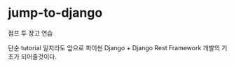 # jump-to-django
점프 투 장고 연습

단순 tutorial 일지라도
앞으로 파이썬 Django + Django Rest Framework 개발의 기초가 되어줄것이다.
